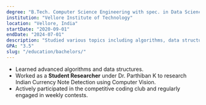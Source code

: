 ```yaml
---
degree: "B.Tech. Computer Science Engineering with spec. in Data Science"
institution: "Vellore Institute of Technology"
location: "Vellore, India"
startDate: "2020-09-01"
endDate: "2024-07-01"
description: "Studied various topics including algorithms, data structures, and AI."
GPA: "3.5"
slug: "/education/bachelors/"
---
```


- Learned advanced algorithms and data structures.
- Worked as a **Student Researcher** under Dr. Parthiban K to research Indian Currency Note Detection using Computer Vision.
- Actively participated in the competitive coding club and regularly engaged in weekly contests.
